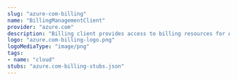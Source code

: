 ```yaml
---
slug: "azure-com-billing"
name: "BillingManagementClient"
provider: "azure.com"
description: "Billing client provides access to billing resources for Azure subscriptions."
logo: "azure.com-billing-logo.png"
logoMediaType: "image/png"
tags:
- name: "cloud"
stubs: "azure.com-billing-stubs.json"
---
```

